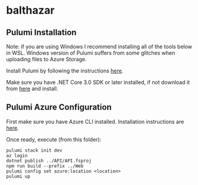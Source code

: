 # balthazar

## Pulumi Installation

Note: if you are using Windows I recommend installing all of the tools below in WSL. Windows version of Pulumi suffers from some glitches when uploading files to Azure Storage.

Install Pulumi by following the instructions [here](https://www.pulumi.com/docs/get-started/azure/install-pulumi/).

Make sure you have .NET Core 3.0 SDK or later installed, if not download it from [here](https://dotnet.microsoft.com/download) and install.

## Pulumi Azure Configuration

First make sure you have Azure CLI installed. Installation instructions are [here](https://docs.microsoft.com/en-us/cli/azure/install-azure-cli?view=azure-cli-latest).

Once ready, execute (from this folder):
```
pulumi stack init dev
az login
dotnet publish ../API/API.fsproj
npm run build --prefix ../Web
pulumi config set azure:location <location>
pulumi up
```

